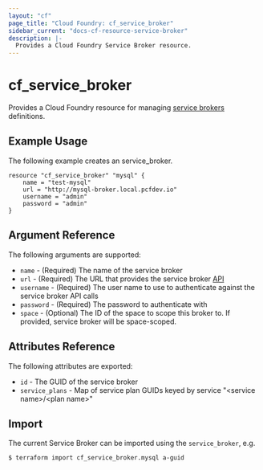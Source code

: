 ```yaml
---
layout: "cf"
page_title: "Cloud Foundry: cf_service_broker"
sidebar_current: "docs-cf-resource-service-broker"
description: |-
  Provides a Cloud Foundry Service Broker resource.
---
```


# cf\_service\_broker

Provides a Cloud Foundry resource for managing [service brokers](https://docs.cloudfoundry.org/services/) definitions. 

## Example Usage

The following example creates an service_broker.

```
resource "cf_service_broker" "mysql" {
	name = "test-mysql"
	url = "http://mysql-broker.local.pcfdev.io"
	username = "admin"
	password = "admin"
}
```

## Argument Reference

The following arguments are supported:

* `name` - (Required) The name of the service broker
* `url` - (Required) The URL that provides the service broker [API](https://docs.cloudfoundry.org/services/api.html)
* `username` - (Required) The user name to use to authenticate against the service broker API calls
* `password` - (Required) The password to authenticate with
* `space` - (Optional) The ID of the space to scope this broker to. If provided, service broker will be space-scoped.

## Attributes Reference

The following attributes are exported:

* `id` - The GUID of the service broker
* `service_plans` - Map of service plan GUIDs keyed by service "&lt;service name&gt;/&lt;plan name&gt;"

## Import

The current Service Broker can be imported using the `service_broker`, e.g.

```
$ terraform import cf_service_broker.mysql a-guid
```
